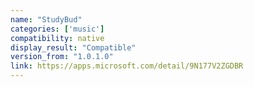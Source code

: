 ```yaml
---
name: "StudyBud"
categories: ['music']
compatibility: native
display_result: "Compatible"
version_from: "1.0.1.0"
link: https://apps.microsoft.com/detail/9N177V2ZGDBR
---
```

